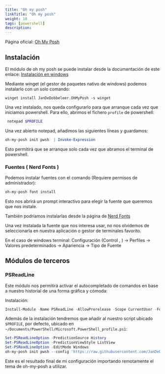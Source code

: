 ```yaml
---
title: "Oh my posh"
linkTitle: "Oh my posh"
weight: 10 
tags: [powershell]
description:  
---
```


Página oficial: [Oh My Posh](https://ohmyposh.dev/)

## Instalación 
El módulo de oh my posh se puede instalar desde la documentación de este enlace:
[Instalación en windows](https://ohmyposh.dev/docs/installation/windows)

Mediante winget (el gestor de paquetes nativo de windows) podemos instalarlo con un solo comando:
``` 
winget install JanDeDobbeleer.OhMyPosh -s winget
```

Una vez instalado, nos queda configurarlo para que arranque cada vez que iniciamos powershell. Para ello,
abrimos el fichero `profile` de powershell:
``` powershell
 notepad $PROFILE
```

Una vez abierto notepad, añadimos las siguientes líneas y guardamos:
``` powershell
oh-my-posh init pwsh  | Invoke-Expression
```

Esto permitirá que se arranque solo cada vez que abramos el terminal de powershell.

### Fuentes ( Nerd Fonts )
Podemos instalar fuentes con el comando (Requiere permisos de administrador):
``` powershell
oh-my-posh font install
```
Esto nos abrirá un prompt interactivo para elegir la fuente que queremos que nos instale.

También podríamos instalarlas desde la página de [Nerd Fonts](https://www.nerdfonts.com/)

Una vez instalada la fuente que nos interesa usar, no nos olvidemos de seleccionarla en nuestra aplicación o gestor de terminales favorito.

En el caso de windows terminal: Configuración (Control , ) -> Perfiles -> Valores predeterminados -> Apariencia -> Tipo de Fuente


## Módulos de terceros

### PSReadLine 
Este módulo nos permitirá activar el autocompletado de comandos en base a nuestro historial de una forma gráfica y cómoda:

Instalación:
``` powershell
Install-Module -Name PSReadLine -AllowPrerelease -Scope CurrentUser -Force -SkipPublisherCheck
```

Además de la instalación tendremos que añadir al nuestro script ubicado `$PROFILE`, por defecto, ubicado en `~/Documents/PowerShell/Microsoft.PowerShell_profile.ps1`:
``` powershell
Set-PSReadLineOption -PredictionSource History
Set-PSReadLineOption -PredictionViewStyle ListView
Set-PSReadLineOption -EditMode Windows
oh-my-posh init pwsh --config 'https://raw.githubusercontent.com/JanDeDobbeleer/oh-my-posh/main/themes/material.omp.json' | Invoke-Expression
```
Este es el resultado final de mi configuración importando remotamente el tema de oh-my-posh a utilizar.
